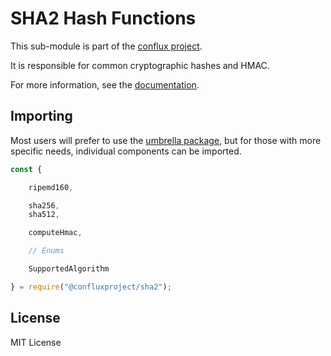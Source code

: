 SHA2 Hash Functions
===================

This sub-module is part of the [conflux project](https://github.com/raisezhang/conflux-project.js).

It is responsible for common cryptographic hashes and HMAC.

For more information, see the [documentation](https://docs.ethers.io/v5/api/utils/hashing/).


Importing
---------

Most users will prefer to use the [umbrella package](https://www.npmjs.com/package/ethers),
but for those with more specific needs, individual components can be imported.

```javascript
const {

    ripemd160,

    sha256,
    sha512,

    computeHmac,

    // Enums

    SupportedAlgorithm

} = require("@confluxproject/sha2");
```


License
-------

MIT License
